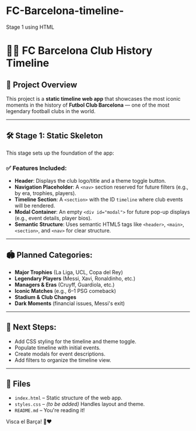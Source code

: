 # FC-Barcelona-timeline-
Stage 1 using HTML
# 🔵🔴 FC Barcelona Club History Timeline

## 📌 Project Overview

This project is a **static timeline web app** that showcases the most iconic moments in the history of **Futbol Club Barcelona** — one of the most legendary football clubs in the world.

---

## 🛠️ Stage 1: Static Skeleton

This stage sets up the foundation of the app:

### ✅ Features Included:
- **Header**: Displays the club logo/title and a theme toggle button.
- **Navigation Placeholder**: A `<nav>` section reserved for future filters (e.g., by era, trophies, players).
- **Timeline Section**: A `<section>` with the ID `timeline` where club events will be rendered.
- **Modal Container**: An empty `<div id="modal">` for future pop-up displays (e.g., event details, player bios).
- **Semantic Structure**: Uses semantic HTML5 tags like `<header>`, `<main>`, `<section>`, and `<nav>` for clear structure.

---

## 🏟️ Planned Categories:
- **Major Trophies** (La Liga, UCL, Copa del Rey)
- **Legendary Players** (Messi, Xavi, Ronaldinho, etc.)
- **Managers & Eras** (Cruyff, Guardiola, etc.)
- **Iconic Matches** (e.g., 6–1 PSG comeback)
- **Stadium & Club Changes**
- **Dark Moments** (financial issues, Messi's exit)

---

## 🚀 Next Steps:
- Add CSS styling for the timeline and theme toggle.
- Populate timeline with initial events.
- Create modals for event descriptions.
- Add filters to organize the timeline view.

---

## 📁 Files
- `index.html` – Static structure of the web app.
- `styles.css` – *(to be added)* Handles layout and theme.
- `README.md` – You're reading it!

Visca el Barça! 💙❤️

